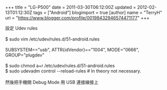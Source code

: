 +++
title = "LG-P500"
date = 2011-03-30T06:12:00Z
updated = 2012-02-13T01:12:30Z
tags = ["Android"]
blogimport = true 
[author]
	name = "TerryH"
	uri = "https://www.blogger.com/profile/00198432946574471177"
+++

設定 Udev rules<br /><br />$ sudo vim /etc/udev/rules.d/51-android.rules<br /><br />SUBSYSTEM=="usb", ATTR{idVendor}=="1004", MODE="0666", GROUP="plugdev"<br /><br />$ sudo chmod a+r /etc/udev/rules.d/51-android.rules<br />$ sudo udevadm control --reload-rules   # In theory not necessary.<br /><br />然後把手機開 Debug Mode 用 USB 連接線接上
